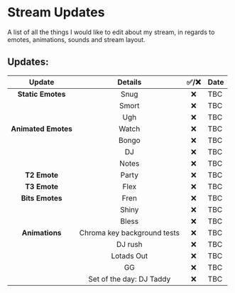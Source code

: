 # Stream Updates
A list of all the things I would like to edit about my stream, in regards to emotes, animations, sounds and stream layout.
<br>
## Updates:
| **Update** | **Details** | **✅/❌** | **Date** |
|:-:|:-:|:-:|-|
| **Static Emotes** | Snug | ❌ | TBC |
| | Smort | ❌ | TBC |
| | Ugh | ❌ | TBC |
| **Animated Emotes** | Watch | ❌ | TBC |
| | Bongo | ❌ | TBC |
| | DJ | ❌ | TBC |
| | Notes | ❌ | TBC |
| **T2 Emote** | Party | ❌ | TBC |
| **T3 Emote** | Flex | ❌ | TBC |
| **Bits Emotes** | Fren | ❌ | TBC |
| | Shiny | ❌ | TBC |
| | Bless | ❌ | TBC |
| **Animations** | Chroma key background tests | ❌ | TBC |
| | DJ rush | ❌ | TBC |
| | Lotads Out | ❌ | TBC |
| | GG | ❌ | TBC |
| | Set of the day: DJ Taddy | ❌ | TBC |
